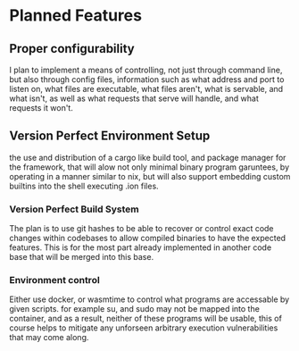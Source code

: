 # Planned Features

## Proper configurability

I plan to implement a means of controlling, not just through command line, but also through config files, information such as what address and port to listen on, what files are executable, what files aren't, what is servable, and what isn't, as well as what requests that serve will handle, and what requests it won't.

## Version Perfect Environment Setup

the use and distribution of a cargo like build tool, and package manager for the framework, that will alow not only minimal binary program garuntees, by operating in a manner similar to nix, but will also support embedding custom builtins into the shell executing .ion files.

### Version Perfect Build System

The plan is to use git hashes to be able to recover or control exact code changes within codebases to allow compiled binaries to have the expected features. This is for the most part already implemented in another code base that will be merged into this base.

### Environment control
Either use docker, or wasmtime to control what programs are accessable by given scripts. for example su, and sudo may not be mapped into the container, and as a result, neither of these programs will be usable, this of course helps to mitigate any unforseen arbitrary execution vulnerabilities that may come along.
